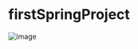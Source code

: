 # firstSpringProject
![image](https://github.com/HGive/firstSpringProject/assets/123007169/03fe746d-bd27-48e7-a9c9-c9425c15350e)




